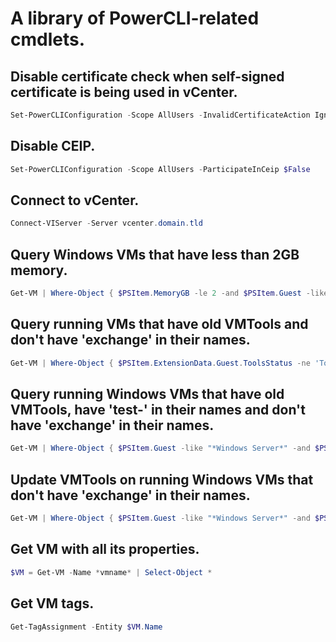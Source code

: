 # A library of PowerCLI-related cmdlets.

## Disable certificate check when self-signed certificate is being used in vCenter.
```powershell
Set-PowerCLIConfiguration -Scope AllUsers -InvalidCertificateAction Ignore
```

## Disable CEIP.
```powershell
Set-PowerCLIConfiguration -Scope AllUsers -ParticipateInCeip $False
```

## Connect to vCenter.
```powershell
Connect-VIServer -Server vcenter.domain.tld
```

## Query Windows VMs that have less than 2GB memory.
```powershell
Get-VM | Where-Object { $PSItem.MemoryGB -le 2 -and $PSItem.Guest -like "*Windows Server*" } | Format-Table -AutoSize
```

## Query running VMs that have old VMTools and don't have 'exchange' in their names.
```powershell
Get-VM | Where-Object { $PSItem.ExtensionData.Guest.ToolsStatus -ne 'ToolsOk' -and $PSItem.Name -notlike 'exchange*' -and $PSItem.PowerState -eq 'PoweredOn' } | Format-Table -AutoSize
```

## Query running Windows VMs that have old VMTools, have 'test-' in their names and don't have 'exchange' in their names.
```powershell
Get-VM | Where-Object { $PSItem.Guest -like "*Windows Server*" -and $PSItem.Name -like "test-*" -and $PSItem.ExtensionData.Guest.ToolsStatus -ne 'ToolsOk' -and $PSItem.Name -notlike 'exchange*' -and $PSItem.PowerState -eq 'PoweredOn' } | Format-Table -AutoSize
```

## Update VMTools on running Windows VMs that don't have 'exchange' in their names.
```powershell
Get-VM | Where-Object { $PSItem.Guest -like "*Windows Server*" -and $PSItem.ExtensionData.Guest.ToolsStatus -ne 'ToolsOk' -and $PSItem.Name -notlike 'exchange*' -and $PSItem.PowerState -eq 'PoweredOn' } | Update-Tools
```

## Get VM with all its properties.
```powershell
$VM = Get-VM -Name *vmname* | Select-Object *
```

## Get VM tags.
```powershell
Get-TagAssignment -Entity $VM.Name
```
